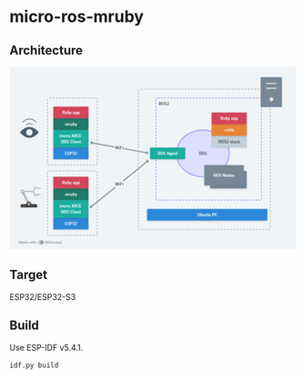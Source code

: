 # micro-ros-mruby

## Architecture

![Architecture](doc/micro-ROS-mruby-arch.png)

## Target

ESP32/ESP32-S3

## Build

Use ESP-IDF v5.4.1.

```
idf.py build
```

